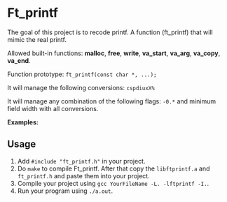 # Ft_printf
The goal of this project is to recode printf. A function (ft_printf) that will mimic the real printf.

Allowed built-in functions: **malloc**, **free**, **write**, **va_start**, **va_arg**, **va_copy**, **va_end**.

Function prototype: `ft_printf(const char *, ...);`

It will manage the following conversions: `cspdiuxX%`

It will manage any combination of the following flags: `-0.*` and minimum field width with all conversions.

**Examples:**

## Usage
1. Add `#include "ft_printf.h"` in your project.
2. Do `make` to compile Ft_printf. After that copy the `libftprintf.a` and `ft_printf.h` and paste them into your project.
3. Compile your project using `gcc YourFileName -L. -lftprintf -I.`.
4. Run your program using `./a.out`.
